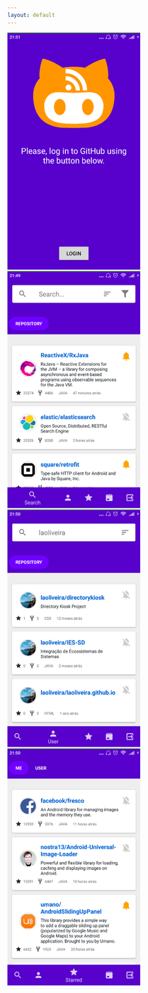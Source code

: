```yaml
---
layout: default
---
```


<img width='300' src='screenshots/login.png' />
<img width='300' src='screenshots/search.png' />
<img width='300' src='screenshots/user.png' />
<img width='300' src='screenshots/starred.png' />
